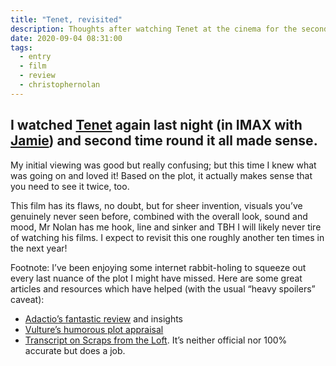 ```yaml
---
title: "Tenet, revisited"
description: Thoughts after watching Tenet at the cinema for the second time
date: 2020-09-04 08:31:00
tags:
  - entry
  - film
  - review
  - christophernolan
---
```

I watched [Tenet](https://www.imdb.com/title/tt6723592/) again last night (in IMAX with [Jamie](@jamiethomsonno1)) and second time round it all made sense. 
---

My initial viewing was good but really confusing; but this time I knew what was going on and loved it! Based on the plot, it actually makes sense that you need to see it twice, too. 

This film has its flaws, no doubt, but for sheer invention, visuals you’ve genuinely never seen before, combined with the overall look, sound and mood, Mr Nolan has me hook, line and sinker and TBH I will likely never tire of watching his films. I expect to revisit this one roughly another ten times in the next year!

Footnote: I’ve been enjoying some internet rabbit-holing to squeeze out every last nuance of the plot I might have missed. Here are some great articles and resources which have helped (with the usual “heavy spoilers” caveat):

- [Adactio’s fantastic review](https://adactio.com/journal/17379) and insights
- [Vulture’s humorous plot appraisal](https://www.vulture.com/2020/09/tenet-explained-whats-going-on-in-the-plot-of-this-movie.html)
- [Transcript on Scraps from the Loft](https://scrapsfromtheloft.com/2020/09/05/tenet-transcript/). It’s neither official nor 100% accurate but does a job.
